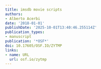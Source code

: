 ```yaml
---
title: imsdb movie scripts
authors:
- Alberto Acerbi
date: '2018-01-01'
publishDate: '2025-10-01T13:40:46.255114Z'
publication_types:
- manuscript
publication: '*OSF*'
doi: 10.17605/OSF.IO/ZYTMP
links:
- name: URL
  url: osf.io/zytmp
---
```

